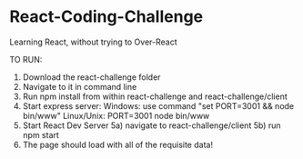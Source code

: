 # React-Coding-Challenge
Learning React, without trying to Over-React

TO RUN:

1. Download the react-challenge folder
2. Navigate to it in command line
3. Run npm install from within react-challenge and react-challenge/client 
4. Start express server:
    Windows: use command "set PORT=3001 && node bin/www"
    Linux/Unix: PORT=3001 node bin/www
5. Start React Dev Server
    5a) navigate to react-challenge/client
    5b) run npm start 
 6. The page should load with all of the requisite data! 
